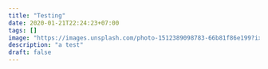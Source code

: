 ```yaml
---
title: "Testing"
date: 2020-01-21T22:24:23+07:00
tags: []
image: "https://images.unsplash.com/photo-1512389098783-66b81f86e199?ixlib=rb-1.2.1&auto=format&fit=crop&w=900&h=750&q=80"
description: "a test"
draft: false
---
```

